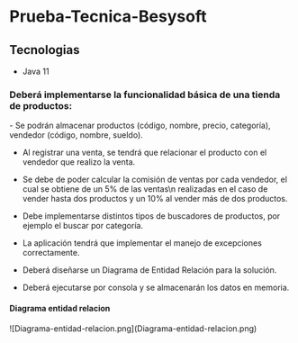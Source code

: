 # Prueba-Tecnica-Besysoft

<h2>Tecnologias</h2>
<ul>
  <li>Java 11</li>
</ul>


<h3>Deberá implementarse la funcionalidad básica de una tienda de productos:</h3>
<p>
- Se podrán almacenar productos (código, nombre, precio, categoría), vendedor (código, nombre, sueldo).

- Al registrar una venta, se tendrá que relacionar el producto con el vendedor que realizo la venta.

- Se debe de poder calcular la comisión de ventas por cada vendedor, el cual se obtiene de un 5% de las ventas\n
  realizadas en el caso de vender hasta dos productos y un 10% al vender más de dos productos.

- Debe implementarse distintos tipos de buscadores de productos, por ejemplo el buscar por categoría.

- La aplicación tendrá que implementar el manejo de excepciones correctamente.

- Deberá diseñarse un Diagrama de Entidad Relación para la solución.

- Deberá ejecutarse por consola y se almacenarán los datos en memoria.
</p>

<h4>Diagrama entidad relacion</h4>
![Diagrama-entidad-relacion.png](Diagrama-entidad-relacion.png)